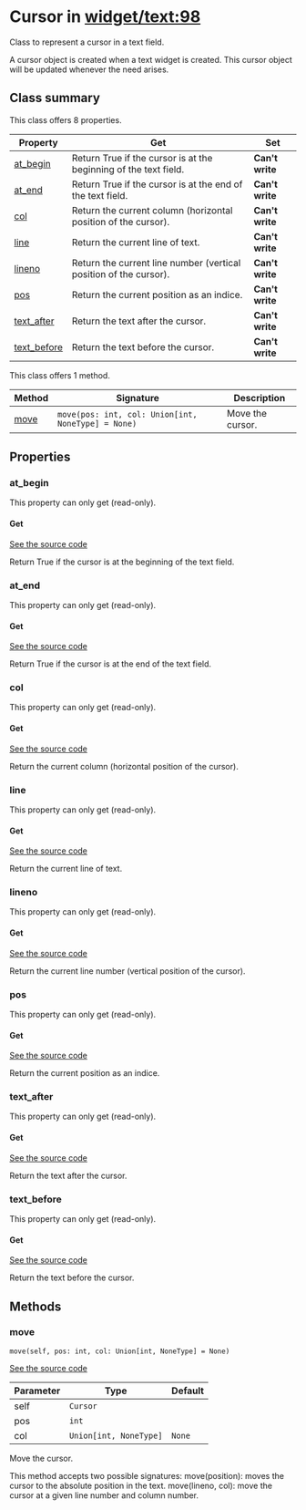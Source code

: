 # Cursor in [widget/text:98](../raw/widget/text.html#L98)

Class to represent a cursor in a text field.

A cursor object is created when a text widget is created.  This cursor
object will be updated whenever the need arises.

## Class summary

This class offers 8 properties.

| Property | Get | Set |
| -------- | --- | --- |
| [at_begin](#at_begin) | Return True if the cursor is at the beginning of the text field. | **Can't write** |
| [at_end](#at_end) | Return True if the cursor is at the end of the text field. | **Can't write** |
| [col](#col) | Return the current column (horizontal position of the cursor). | **Can't write** |
| [line](#line) | Return the current line of text. | **Can't write** |
| [lineno](#lineno) | Return the current line number (vertical position of the cursor). | **Can't write** |
| [pos](#pos) | Return the current position as an indice. | **Can't write** |
| [text_after](#text_after) | Return the text after the cursor. | **Can't write** |
| [text_before](#text_before) | Return the text before the cursor. | **Can't write** |

This class offers 1 method.

| Method | Signature | Description |
| ------ | --------- | ----------- |
| [move](#move) | `move(pos: int, col: Union[int, NoneType] = None)` | Move the cursor. |

## Properties

### at_begin

This property can only get (read-only).

#### Get

[See the source code](../raw/widget/text.html#L129)

Return True if the cursor is at the beginning of the text field.

### at_end

This property can only get (read-only).

#### Get

[See the source code](../raw/widget/text.html#L134)

Return True if the cursor is at the end of the text field.

### col

This property can only get (read-only).

#### Get

[See the source code](../raw/widget/text.html#L124)

Return the current column (horizontal position of the cursor).

### line

This property can only get (read-only).

#### Get

[See the source code](../raw/widget/text.html#L149)

Return the current line of text.

### lineno

This property can only get (read-only).

#### Get

[See the source code](../raw/widget/text.html#L119)

Return the current line number (vertical position of the cursor).

### pos

This property can only get (read-only).

#### Get

[See the source code](../raw/widget/text.html#L114)

Return the current position as an indice.

### text_after

This property can only get (read-only).

#### Get

[See the source code](../raw/widget/text.html#L144)

Return the text after the cursor.

### text_before

This property can only get (read-only).

#### Get

[See the source code](../raw/widget/text.html#L139)

Return the text before the cursor.

## Methods

### move

`move(self, pos: int, col: Union[int, NoneType] = None)`

[See the source code](../raw/widget/text.html#L154)

| Parameter | Type | Default |
| --------- | ---- | ------- |
| self | `Cursor` |  |
| pos | `int` |  |
| col | `Union[int, NoneType]` | `None` |

Move the cursor.

This method accepts two possible signatures:
    move(position): moves the cursor to the absolute position
            in the text.
    move(lineno, col): move the cursor at a given line number
            and column number.